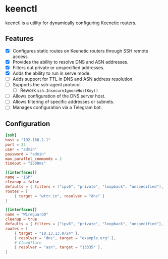 # keenctl

keenctl is a utility for dynamically configuring Keenetic routers.

## Features

* [x] Configures static routes on Keenetic routers through SSH remote access.
* [x] Provides the ability to resolve DNS and ASN addresses.
* [x] Filters out private or unspecified addresses.
* [x] Adds the ability to run in serve mode.
* [ ] Adds support for TTL in DNS and ASN address resolution.
* [ ] Supports the ssh-agent protocol.
  * [ ] Rework `ssh.InsecureIgnoreHostKey()`
* [ ] Allows configuration of the DNS server host.
* [ ] Allows filtering of specific addresses or subnets.
* [ ] Manages configuration via a Telegram bot.

## Configuration

```toml
[ssh]
host = "192.168.2.1"
port = 22
user = "admin"
password = "admin"
max_parallel_commands = 2
timeout = "2500ms"

[[interfaces]]
name = "ISP"
cleanup = false
defaults = { filters = ["ipv6", "private", "loopback", "unspecified"], auto = true }
routes = [
    { target = "wttr.in", resolver = "dns" }
]

[[interfaces]]
name = "Wireguard0"
cleanup = true
defaults = { filters = ["ipv6", "private", "loopback", "unspecified"], auto = true }
routes = [
    { target = "10.13.13.0/24" },
    { resolver = "dns", target = "example.org" },
    # Cloudflare
    { resolver = "asn", target = "13335" },
]

```
